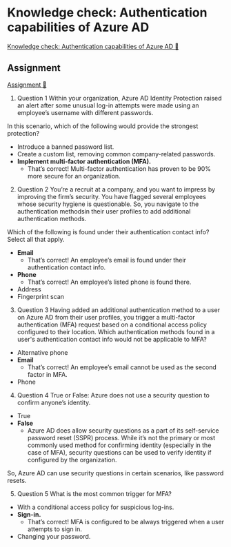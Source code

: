 # Knowledge check: Authentication capabilities of Azure AD

[Knowledge check: Authentication capabilities of Azure AD 🔗](https://www.coursera.org/learn/microsoft-sc-900-exam-preparation-and-practice/assignment-submission/0eD1Y/knowledge-check-authentication-capabilities-of-azure-ad)

## Assignment

[Assignment 🔗](https://www.coursera.org/learn/microsoft-sc-900-exam-preparation-and-practice/assignment-submission/0eD1Y/knowledge-check-authentication-capabilities-of-azure-ad/attempt)

1.  Question 1
    Within your organization, Azure AD Identity Protection raised an alert after some unusual log-in attempts were made using an employee’s username with different passwords.

In this scenario, which of the following would provide the strongest protection?

- Introduce a banned password list.
- Create a custom list, removing common company-related passwords.
- **Implement multi-factor authentication (MFA).**
  - That’s correct! Multi-factor authentication has proven to be 90% more secure for an organization.

2. Question 2
   You’re a recruit at a company, and you want to impress by improving the firm’s security. You have flagged several employees whose security hygiene is questionable. So, you navigate to the authentication methodsin their user profiles to add additional authentication methods.

Which of the following is found under their authentication contact info? Select all that apply.

- **Email**
  - That’s correct! An employee’s email is found under their authentication contact info.
- **Phone**
  - That’s correct! An employee’s listed phone is found there.
- Address
- Fingerprint scan

3. Question 3
   Having added an additional authentication method to a user on Azure AD from their user profiles, you trigger a multi-factor authentication (MFA) request based on a conditional access policy configured to their location. Which authentication methods found in a user's authentication contact info would not be applicable to MFA?

- Alternative phone
- **Email**
  - That’s correct! An employee’s email cannot be used as the second factor in MFA.
- Phone

4. Question 4
   True or False: Azure does not use a security question to confirm anyone’s identity.

- True
- **False**
  - Azure AD does allow security questions as a part of its self-service password reset (SSPR) process. While it’s not the primary or most commonly used method for confirming identity (especially in the case of MFA), security questions can be used to verify identity if configured by the organization.

So, Azure AD can use security questions in certain scenarios, like password resets.

5. Question 5
   What is the most common trigger for MFA?

- With a conditional access policy for suspicious log-ins.
- **Sign-in.**
  - That’s correct! MFA is configured to be always triggered when a user attempts to sign in.
- Changing your password.
